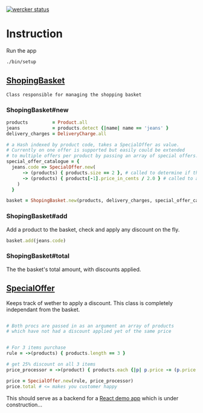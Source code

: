 [![wercker status](https://app.wercker.com/status/02c50650497b0495c55c42d3aec4f1ef/s/master "wercker status")](https://app.wercker.com/project/byKey/02c50650497b0495c55c42d3aec4f1ef)

# Instruction

Run the app

```bash
./bin/setup
```

## [ShopingBasket](https://github.com/StupidCodeFactory/react-shop-api/blob/master/app/models/shopping_basket.rb) ##

    Class responsible for managing the shopping basket


### ShopingBasket#new

```ruby
products         = Product.all
jeans            = products.detect {|name| name == 'jeans' }
delivery_charges = DeliveryCharge.all

# a Hash indexed by product code, takes a SpecialOffer as value.
# Currently on one offer is supported but easily could be extended
# to multiple offers per product by passing an array of special offers.
special_offer_catalogue = {
  jeans.code => SpecialOffer.new(
      -> (products) { products.size == 2 }, # called to determine if the discount apply
      -> (products) { products[-1].price_in_cents / 2.0 } # called to apply the discount
    )
  }

basket = ShopingBasket.new(products, delivery_charges, special_offer_catalogue)
```

### ShopingBasket#add

Add a product to the basket, check and apply any discount on the fly.

```ruby
basket.add(jeans.code)
```

### ShopingBasket#total

The the basket's total amount, with discounts applied.


## [SpecialOffer](https://github.com/StupidCodeFactory/react-shop-api/blob/master/app/models/special_offer.rb)

Keeps track of wether to apply a discount. This class is completely independant from the basket.

```ruby

# Both procs are passed in as an argument an array of products
# which have not had a discount applied yet of the same price


# For 3 items purchase
rule = ->(products) { products.length == 3 }

# get 25% discount on all 3 items
price_processor = ->(product) { products.each {|p| p.price -= (p.price / 4 ) } }

price = SpecialOffer.new(rule, price_processor)
price.total # <= makes you customer happy
```


This should serve as a backend for a [React demo app](https://github.com/StupidCodeFactory/react-shop) which is under construction...

